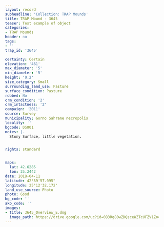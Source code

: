 ```yaml
---
layout: record
subheadline: 'Collection: TRAP Mounds'
title: TRAP Mound - 3645
teaser: Test example of object
categories:
- TRAP Mounds
header: no
tags:
- ''
trap_id: '3645'

certainty: Certain
elevation: '461'
max_diameter: '5'
min_diameter: '5'
height: '0.2'
size_category: Small
surrounding_land_use: Pasture
surface_condition: Pasture
robbed: No
crm_condition: '2'
crm_intactness: '2'
campaign: '2011'
source: Survey
municipality: Gorno Sahrane necropolis
locality: ''
bgcode: DS001
notes: |-
  Stony Surface, little vegetation.


rights: standard


maps:
  lat: 42.6285
  lon: 25.2442
date: 2018-04-11
latitude: 42°39'57.095"
longitude: 25°12'32.172"
land_use_source: Photo
photo: Good
bg_code: ''
akb_code: ''
images:
- title: 3645_Overview_E.dng
  image_path: https://drive.google.com/uc?id=0B3Rg88wZDQsceWZTcUFZV1Zoc1k
---
```

